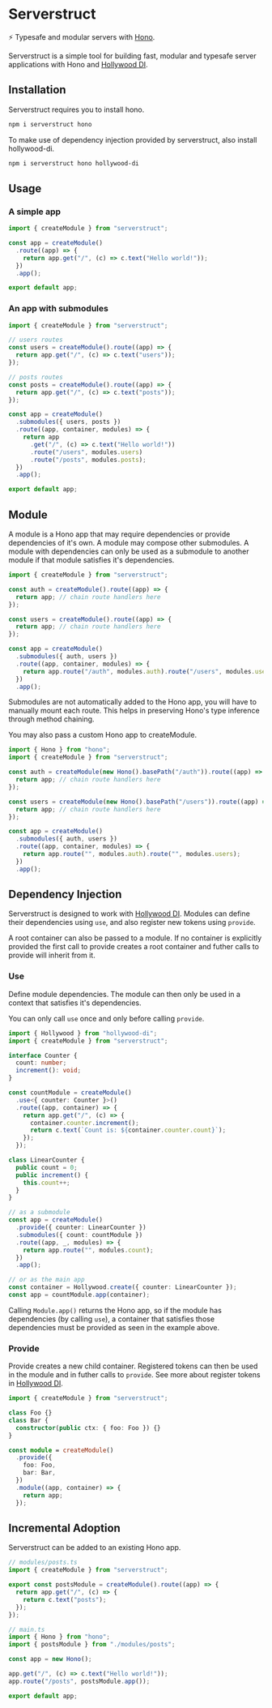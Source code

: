 # Serverstruct

⚡️ Typesafe and modular servers with [Hono](https://github.com/honojs/hono).

Serverstruct is a simple tool for building fast, modular and typesafe server applications with Hono and [Hollywood DI](https://github.com/eriicafes/hollywood-di).

## Installation

Serverstruct requires you to install hono.

```sh
npm i serverstruct hono
```

To make use of dependency injection provided by serverstruct, also install hollywood-di.

```sh
npm i serverstruct hono hollywood-di
```

## Usage

### A simple app

```ts
import { createModule } from "serverstruct";

const app = createModule()
  .route((app) => {
    return app.get("/", (c) => c.text("Hello world!"));
  })
  .app();

export default app;
```

### An app with submodules

```ts
import { createModule } from "serverstruct";

// users routes
const users = createModule().route((app) => {
  return app.get("/", (c) => c.text("users"));
});

// posts routes
const posts = createModule().route((app) => {
  return app.get("/", (c) => c.text("posts"));
});

const app = createModule()
  .submodules({ users, posts })
  .route((app, container, modules) => {
    return app
      .get("/", (c) => c.text("Hello world!"))
      .route("/users", modules.users)
      .route("/posts", modules.posts);
  })
  .app();

export default app;
```

## Module

A module is a Hono app that may require dependencies or provide dependencies of it's own. A module may compose other submodules. A module with dependencies can only be used as a submodule to another module if that module satisfies it's dependencies.

```ts
import { createModule } from "serverstruct";

const auth = createModule().route((app) => {
  return app; // chain route handlers here
});

const users = createModule().route((app) => {
  return app; // chain route handlers here
});

const app = createModule()
  .submodules({ auth, users })
  .route((app, container, modules) => {
    return app.route("/auth", modules.auth).route("/users", modules.users);
  })
  .app();
```

Submodules are not automatically added to the Hono app, you will have to manually mount each route. This helps in preserving Hono's type inference through method chaining.

You may also pass a custom Hono app to createModule.

```ts
import { Hono } from "hono";
import { createModule } from "serverstruct";

const auth = createModule(new Hono().basePath("/auth")).route((app) => {
  return app; // chain route handlers here
});

const users = createModule(new Hono().basePath("/users")).route((app) => {
  return app; // chain route handlers here
});

const app = createModule()
  .submodules({ auth, users })
  .route((app, container, modules) => {
    return app.route("", modules.auth).route("", modules.users);
  })
  .app();
```

## Dependency Injection

Serverstruct is designed to work with [Hollywood DI](https://github.com/eriicafes/hollywood-di). Modules can define their dependencies using `use`, and also register new tokens using `provide`.

A root container can also be passed to a module. If no container is explicitly provided the first call to provide creates a root container and futher calls to provide will inherit from it.

### Use

Define module dependencies. The module can then only be used in a context that satisfies it's dependencies.

You can only call `use` once and only before calling `provide`.

```ts
import { Hollywood } from "hollywood-di";
import { createModule } from "serverstruct";

interface Counter {
  count: number;
  increment(): void;
}

const countModule = createModule()
  .use<{ counter: Counter }>()
  .route((app, container) => {
    return app.get("/", (c) => {
      container.counter.increment();
      return c.text(`Count is: ${container.counter.count}`);
    });
  });

class LinearCounter {
  public count = 0;
  public increment() {
    this.count++;
  }
}

// as a submodule
const app = createModule()
  .provide({ counter: LinearCounter })
  .submodules({ count: countModule })
  .route((app, _, modules) => {
    return app.route("", modules.count);
  })
  .app();

// or as the main app
const container = Hollywood.create({ counter: LinearCounter });
const app = countModule.app(container);
```

Calling `Module.app()` returns the Hono app, so if the module has dependencies (by calling `use`), a container that satisfies those dependencies must be provided as seen in the example above.

### Provide

Provide creates a new child container. Registered tokens can then be used in the module and in futher calls to `provide`. See more about register tokens in [Hollywood DI](https://github.com/eriicafes/hollywood-di#tokens).

```ts
import { createModule } from "serverstruct";

class Foo {}
class Bar {
  constructor(public ctx: { foo: Foo }) {}
}

const module = createModule()
  .provide({
    foo: Foo,
    bar: Bar,
  })
  .module((app, container) => {
    return app;
  });
```

## Incremental Adoption

Serverstruct can be added to an existing Hono app.

```ts
// modules/posts.ts
import { createModule } from "serverstruct";

export const postsModule = createModule().route((app) => {
  return app.get("/", (c) => {
    return c.text("posts");
  });
});

// main.ts
import { Hono } from "hono";
import { postsModule } from "./modules/posts";

const app = new Hono();

app.get("/", (c) => c.text("Hello world!"));
app.route("/posts", postsModule.app());

export default app;
```
